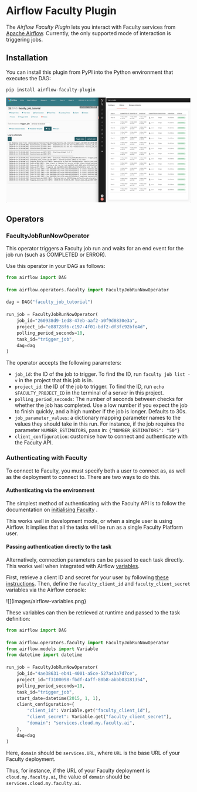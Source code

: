 # Airflow Faculty Plugin

The *Airflow Faculty Plugin* lets you interact with Faculty services
from [Apache Airflow](https://airflow.apache.org/). Currently, the
only supported mode of interaction is triggering jobs.

## Installation

You can install this plugin from PyPI into the Python environment that
executes the DAG:

```
pip install airflow-faculty-plugin
```

![](images/demo.png)

## Operators

### FacultyJobRunNowOperator

This operator triggers a Faculty job run and waits for an end event
for the job run (such as COMPLETED or ERROR).

Use this operator in your DAG as follows:

```py
from airflow import DAG

from airflow.operators.faculty import FacultyJobRunNowOperator

dag = DAG("faculty_job_tutorial")

run_job = FacultyJobRunNowOperator(
    job_id="260938d9-1ed8-47eb-aaf2-a0f9d8830e3a",
    project_id="e88728f6-c197-4f01-bdf2-df3fc92bfe4d",
    polling_period_seconds=10,
    task_id="trigger_job",
    dag=dag
)
```

The operator accepts the following parameters:

- `job_id`: the ID of the job to trigger. To find the ID, run
   `faculty job list -v` in the project that this job is in.
- `project_id`: the ID of the job to trigger. To find the ID,
   run `echo $FACULTY_PROJECT_ID` in the terminal of a server
   in this project.
- `polling_period_seconds`: The number of seconds between checks for
   whether the job has completed. Use a low number if you expect
   the job to finish quickly, and a high number if the job is
   longer. Defaults to 30s.
- `job_parameter_values`: a dictionary mapping parameter names
   to the values they should take in this run. For instance,
   if the job requires the parameter `NUMBER_ESTIMATORS`, pass in:
   `{"NUMBER_ESTIMATORS": "50"}`
- `client_configuration`: customise how to connect and authenticate
   with the Faculty API.

### Authenticating with Faculty

To connect to Faculty, you must specify both a user to connect as, as
well as the deployment to connect to.  There are two ways to do this.

#### Authenticating via the environment

The simplest method of authenticating with the Faculty API is to
follow the documentation on [initialising
Faculty](https://docs.faculty.ai/user-guide/command_line_interface.html#initialising-faculty)
.

This works well in development mode, or when a single user is using
Airflow. It implies that all the tasks will be run as a single Faculty
Platform user.

#### Passing authentication directly to the task

Alternatively, connection parameters can be passed to each task
directly. This works well when integrated with Airflow
[variables](https://airflow.apache.org/docs/stable/concepts.html#variables).

First, retrieve a client ID and secret for your user by following
[these
instructions](https://docs.faculty.ai/user-guide/my-account.html#cli-credentials). Then,
define the `faculty_client_id` and `faculty_client_secret` variables
via the Airflow console:

![](images/airflow-variables.png}

These variables can then be retrieved at runtime and passed to the
task definition:

``` py
from airflow import DAG

from airflow.operators.faculty import FacultyJobRunNowOperator
from airflow.models import Variable
from datetime import datetime

run_job = FacultyJobRunNowOperator(
    job_id="4ae38631-eb41-4001-a5ce-527a43a7d7ce",
    project_id="f3100098-fbdf-4aff-80b8-abbb03181354",
    polling_period_seconds=10,
    task_id="trigger_job",
    start_date=datetime(2015, 1, 1),
    client_configuration={
        "client_id": Variable.get("faculty_client_id"),
        "client_secret": Variable.get("faculty_client_secret"),
        "domain": "services.cloud.my.faculty.ai",
    },
    dag=dag
)
```

Here, `domain` should be `services.URL`, where `URL` is the base URL
of your Faculty deployment.

Thus, for instance, if the URL of your Faculty deployment is
`cloud.my.faculty.ai`, the value of `domain` should be
`services.cloud.my.faculty.ai`.
